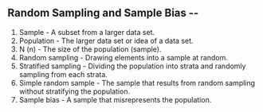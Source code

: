 ## Random Sampling and Sample Bias --

1. Sample - A subset from a larger data set.
2. Population - The larger data set or idea of a data set.
3. N (n) - The size of the population (sample).
4. Random sampling - Drawing elements into a sample at random.
5. Stratified sampling - Dividing the population into strata and randomly sampling from each strata.
6. Simple random sample - The sample that results from random sampling without stratifying the population.
7. Sample bias - A sample that misrepresents the population.
